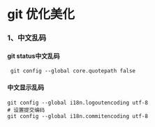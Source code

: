 # git 优化美化

### 1、中文乱码

#### git status中文乱码

```shell
 git config --global core.quotepath false
```

#### 中文显示乱码

```
git config --global i18n.logoutencoding utf-8
# 设置提交编码
git config --global i18n.commitencoding utf-8
```

